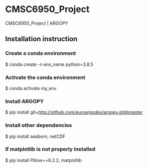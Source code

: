 # CMSC6950_Project
CMSC6950_Project | ARGOPY

## Installation instruction
### Create a conda environment
 $ conda create -n env_name python=3.8.5

### Activate the conda environment
 $ conda activate my_env
  
### Install ARGOPY
 $ pip install git+http://github.com/euroargodev/argopy.git@master

### Install other dependencies
 $ pip install seaborn, netCDF

### If matplotlib is not properly installed
 $ pip install Pillow==6.2.2, matplotlib 


